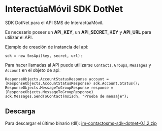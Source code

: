 InteractúaMóvil SDK DotNet
==========================

SDK DotNet para el API SMS de InteractúaMóvil.

Es necesario poseer un **API_KEY**, un **API_SECRET_KEY** y **API_URL**
para utilizar el API.

Ejemplo de creación de instancia del api:
       
    sdk = new SmsApi(key, secret, url);

Para hacer llamadas al API puede utilizarse `Contacts`, `Groups`, `Messages` y
`Account` en el objeto de api:

	ResponseObjects.AccountStatusResponse account = (ResponseObjects.AccountStatusResponse) sdk.Account.Status();
	ResponseObjects.MessageToGroupResponse response = (ResponseObjects.MessageToGroupResponse) sdk.Messages.SendToContact(msisdn, "Prueba de mensaje");

Descarga
--------
Para descargar el último binario (dll): [im-contactosms-sdk-dotnet-0.1.2.zip](https://www.dropbox.com/s/qx60cr30codrq06/im-contactosms-sdk-dotnet-0.1.2.zip)


